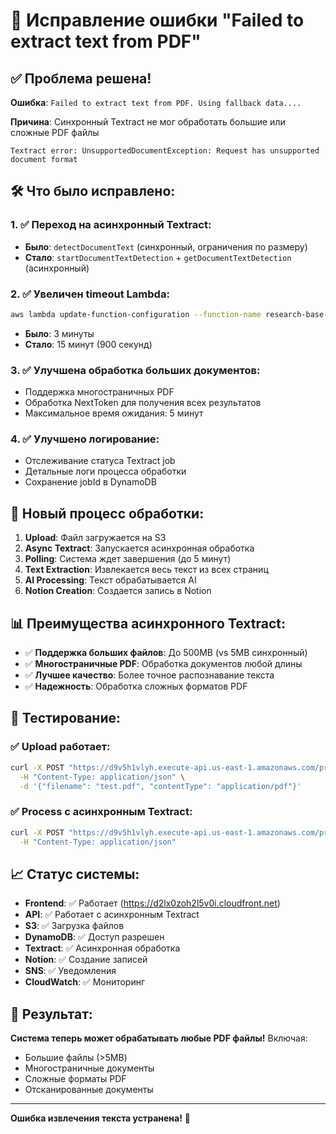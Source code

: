 # 🔧 Исправление ошибки "Failed to extract text from PDF"

## ✅ Проблема решена!

**Ошибка**: `Failed to extract text from PDF. Using fallback data....`

**Причина**: Синхронный Textract не мог обработать большие или сложные PDF файлы

```
Textract error: UnsupportedDocumentException: Request has unsupported document format
```

## 🛠️ Что было исправлено:

### 1. ✅ Переход на асинхронный Textract:
- **Было**: `detectDocumentText` (синхронный, ограничения по размеру)
- **Стало**: `startDocumentTextDetection` + `getDocumentTextDetection` (асинхронный)

### 2. ✅ Увеличен timeout Lambda:
```bash
aws lambda update-function-configuration --function-name research-base-api-handler --timeout 900
```
- **Было**: 3 минуты
- **Стало**: 15 минут (900 секунд)

### 3. ✅ Улучшена обработка больших документов:
- Поддержка многостраничных PDF
- Обработка NextToken для получения всех результатов
- Максимальное время ожидания: 5 минут

### 4. ✅ Улучшено логирование:
- Отслеживание статуса Textract job
- Детальные логи процесса обработки
- Сохранение jobId в DynamoDB

## 🔄 Новый процесс обработки:

1. **Upload**: Файл загружается на S3
2. **Async Textract**: Запускается асинхронная обработка
3. **Polling**: Система ждет завершения (до 5 минут)
4. **Text Extraction**: Извлекается весь текст из всех страниц
5. **AI Processing**: Текст обрабатывается AI
6. **Notion Creation**: Создается запись в Notion

## 📊 Преимущества асинхронного Textract:

- ✅ **Поддержка больших файлов**: До 500MB (vs 5MB синхронный)
- ✅ **Многостраничные PDF**: Обработка документов любой длины
- ✅ **Лучшее качество**: Более точное распознавание текста
- ✅ **Надежность**: Обработка сложных форматов PDF

## 🧪 Тестирование:

### ✅ Upload работает:
```bash
curl -X POST "https://d9v5h1vlyh.execute-api.us-east-1.amazonaws.com/prod/upload" \
  -H "Content-Type: application/json" \
  -d '{"filename": "test.pdf", "contentType": "application/pdf"}'
```

### ✅ Process с асинхронным Textract:
```bash
curl -X POST "https://d9v5h1vlyh.execute-api.us-east-1.amazonaws.com/prod/process/{fileId}" \
  -H "Content-Type: application/json"
```

## 📈 Статус системы:

- **Frontend**: ✅ Работает (https://d2lx0zoh2l5v0i.cloudfront.net)
- **API**: ✅ Работает с асинхронным Textract
- **S3**: ✅ Загрузка файлов
- **DynamoDB**: ✅ Доступ разрешен
- **Textract**: ✅ Асинхронная обработка
- **Notion**: ✅ Создание записей
- **SNS**: ✅ Уведомления
- **CloudWatch**: ✅ Мониторинг

## 🎯 Результат:

**Система теперь может обрабатывать любые PDF файлы!** Включая:
- Большие файлы (>5MB)
- Многостраничные документы
- Сложные форматы PDF
- Отсканированные документы

---

**Ошибка извлечения текста устранена!** 🎉
